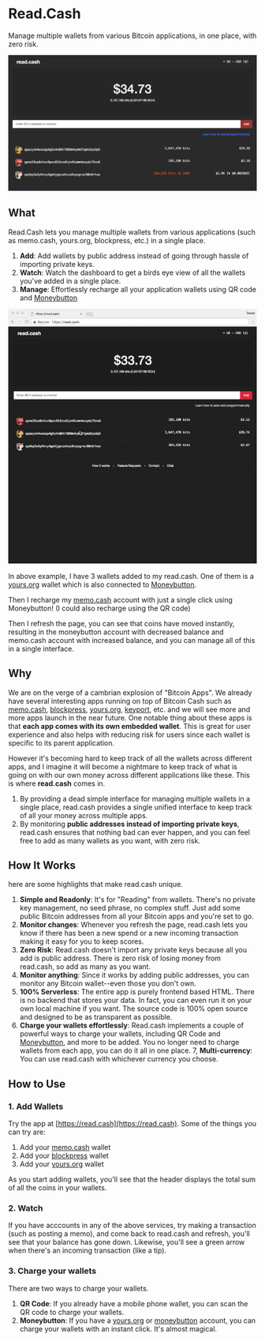 # Read.Cash

Manage multiple wallets from various Bitcoin applications, in one place, with zero risk.

![screenshot](./screenshot.png)

## What

Read.Cash lets you manage multiple wallets from various applications (such as memo.cash, yours.org, blockpress, etc.) in a single place.

1. **Add**: Add wallets by public address instead of going through hassle of importing private keys.
2. **Watch**: Watch the dashboard to get a birds eye view of all the wallets you've added in a single place.
3. **Manage**: Effortlessly recharge all your application wallets using QR code and [Moneybutton](https://moneybutton.com)

![sending](./sending.gif)

In above example, I have 3 wallets added to my read.cash. One of them is a [yours.org](https://yours.org) wallet which is also connected to [Moneybutton](https://moneybutton.com).

Then I recharge my [memo.cash](https://memo.cash) account with just a single click using Moneybutton! (I could also recharge using the QR code)

Then I refresh the page, you can see that coins have moved instantly, resulting in the moneybutton account with decreased balance and memo.cash account with increased balance, and you can manage all of this in a single interface.

## Why

We are on the verge of a cambrian explosion of "Bitcoin Apps". We already have several interesting apps running on top of Bitcoin Cash such as [memo.cash](https://memo.cash), [blockpress](https://www.blockpress.com), [yours.org](https://yours.org), [keyport](https://keyport.cash), etc. and we will see more and more apps launch in the near future. One notable thing about these apps is that **each app comes with its own embedded wallet**. This is great for user experience and also helps with reducing risk for users since each wallet is specific to its parent application.

However it's becoming hard to keep track of all the wallets across different apps, and I imagine it will become a nightmare to keep track of what is going on with our own money across different applications like these. This is where **read.cash** comes in.

1. By providing a dead simple interface for managing multiple wallets in a single place, read.cash provides a single unified interface to keep track of all your money across multiple apps.
2. By monitoring **public addresses instead of importing private keys**, read.cash ensures that nothing bad can ever happen, and you can feel free to add as many wallets as you want, with zero risk.

## How It Works

here are some highlights that make read.cash unique.

1. **Simple and Readonly**: It's for "Reading" from wallets. There's no private key management, no seed phrase, no complex stuff. Just add some public Bitcoin addresses from all your Bitcoin apps and you're set to go.
2. **Monitor changes**: Whenever you refresh the page, read.cash lets you know if there has been a new spend or a new incoming transaction making it easy for you to keep scores. 
3. **Zero Risk**: Read.cash doesn't import any private keys because all you add is public address. There is zero risk of losing money from read.cash, so add as many as you want.
4. **Monitor anything**: Since it works by adding public addresses, you can monitor any Bitcoin wallet--even those you don't own.
5. **100% Serverless**: The entire app is purely frontend based HTML. There is no backend that stores your data. In fact, you can even run it on your own local machine if you want. The source code is 100% open source and designed to be as transparent as possible.
6. **Charge your wallets effortlessly**: Read.cash implements a couple of powerful ways to charge your wallets, including QR Code and [Moneybutton](https://moneybutton.com), and more to be added. You no longer need to charge wallets from each app, you can do it all in one place.
7, **Multi-currency**: You can use read.cash with whichever currency you choose.

## How to Use

### 1. Add Wallets

Try the app at [https://read.cash](https://read.cash). Some of the things you can try are:

1. Add your [memo.cash](https://memo.cash) wallet
2. Add your [blockpress](https://www.blockpress.com) wallet
3. Add your [yours.org](https://yours.org) wallet

As you start adding wallets, you'll see that the header displays the total sum of all the coins in your wallets.

### 2. Watch 

If you have acccounts in any of the above services, try making a transaction (such as posting a memo), and come back to read.cash and refresh, you'll see that your balance has gone down. Likewise, you'll see a green arrow when there's an incoming transaction (like a tip).

### 3. Charge your wallets

There are two ways to charge your wallets.

1. **QR Code**: If you already have a mobile phone wallet, you can scan the QR code to charge your wallets.
2. **Moneybutton**: If you have a [yours.org](https://yours.org) or [moneybutton](https://moneybutton.com) account, you can charge your wallets with an instant click. It's almost magical.
